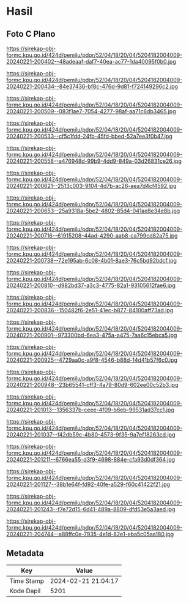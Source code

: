 # Hasil

## Foto C Plano

https://sirekap-obj-formc.kpu.go.id/424d/pemilu/pdpr/52/04/18/20/04/5204182004009-20240221-200402--48adeaaf-daf7-40ea-ac77-1da40095f0b0.jpg

https://sirekap-obj-formc.kpu.go.id/424d/pemilu/pdpr/52/04/18/20/04/5204182004009-20240221-200434--84e37436-bf8c-476d-9d81-f724149296c2.jpg

https://sirekap-obj-formc.kpu.go.id/424d/pemilu/pdpr/52/04/18/20/04/5204182004009-20240221-200509--083f1ae7-7054-4277-98af-aa71c6db3465.jpg

https://sirekap-obj-formc.kpu.go.id/424d/pemilu/pdpr/52/04/18/20/04/5204182004009-20240221-200533--cf5c1fdd-24fb-45fd-bbed-52a7ee3f0b47.jpg

https://sirekap-obj-formc.kpu.go.id/424d/pemilu/pdpr/52/04/18/20/04/5204182004009-20240221-200558--a476948d-99b9-4dd9-849a-03d26831ce26.jpg

https://sirekap-obj-formc.kpu.go.id/424d/pemilu/pdpr/52/04/18/20/04/5204182004009-20240221-200621--2513c003-9104-4d7b-ac26-aea7d4cf4592.jpg

https://sirekap-obj-formc.kpu.go.id/424d/pemilu/pdpr/52/04/18/20/04/5204182004009-20240221-200653--25a9318a-5be2-4802-85d4-041ae8e34e8b.jpg

https://sirekap-obj-formc.kpu.go.id/424d/pemilu/pdpr/52/04/18/20/04/5204182004009-20240221-200716--61915208-44ad-4290-aab8-ca799cd82a75.jpg

https://sirekap-obj-formc.kpu.go.id/424d/pemilu/pdpr/52/04/18/20/04/5204182004009-20240221-200738--72e195ab-6c08-4b01-8ae3-76c5bd92bdcf.jpg

https://sirekap-obj-formc.kpu.go.id/424d/pemilu/pdpr/52/04/18/20/04/5204182004009-20240221-200810--d982bd37-a3c3-4775-82a1-93105612fae6.jpg

https://sirekap-obj-formc.kpu.go.id/424d/pemilu/pdpr/52/04/18/20/04/5204182004009-20240221-200836--150482f6-2e51-41ec-b877-84100aff73ad.jpg

https://sirekap-obj-formc.kpu.go.id/424d/pemilu/pdpr/52/04/18/20/04/5204182004009-20240221-200901--973300bd-6ea3-475a-a475-7aa6c15ebca5.jpg

https://sirekap-obj-formc.kpu.go.id/424d/pemilu/pdpr/52/04/18/20/04/5204182004009-20240221-200925--4729aa0c-a9f8-4546-b88d-14d41b57f6c0.jpg

https://sirekap-obj-formc.kpu.go.id/424d/pemilu/pdpr/52/04/18/20/04/5204182004009-20240221-200948--23b65541-cff3-4a79-80d9-602ee00c52b3.jpg

https://sirekap-obj-formc.kpu.go.id/424d/pemilu/pdpr/52/04/18/20/04/5204182004009-20240221-201013--1356337b-ceee-4f09-b6eb-99531ad37cc1.jpg

https://sirekap-obj-formc.kpu.go.id/424d/pemilu/pdpr/52/04/18/20/04/5204182004009-20240221-201037--f42db59c-4b80-4573-9f35-9a7ef18263cd.jpg

https://sirekap-obj-formc.kpu.go.id/424d/pemilu/pdpr/52/04/18/20/04/5204182004009-20240221-201211--6766ea55-d3f9-4698-884e-cfa93d0df364.jpg

https://sirekap-obj-formc.kpu.go.id/424d/pemilu/pdpr/52/04/18/20/04/5204182004009-20240221-201127--38b1e64f-fd92-40fe-a529-f60c41422f21.jpg

https://sirekap-obj-formc.kpu.go.id/424d/pemilu/pdpr/52/04/18/20/04/5204182004009-20240221-201243--f7e72d15-6d41-489a-8809-dfd53e5a3aed.jpg

https://sirekap-obj-formc.kpu.go.id/424d/pemilu/pdpr/52/04/18/20/04/5204182004009-20240221-204744--a88ffc0e-7935-4e1d-82e1-eba5c05aa180.jpg


## Metadata

| Key        | Value               |
| ---------- | ------------------- |
| Time Stamp | 2024-02-21 21:04:17 |
| Kode Dapil | 5201                |



